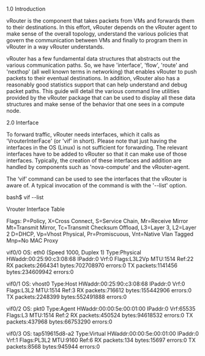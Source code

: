 1.0 Introduction

vRouter is the component that takes packets from VMs and forwards them to their destinations. In this effort, vRouter depends on the vRouter agent to make sense of the overall topology, understand the various policies that govern the communication between VMs and finally to program them in vRouter in a way vRouter understands. 

vRouter has a few fundamental data structures that abstracts out the various communication paths. So, we have 'interface', 'flow', 'route' and 'nexthop' (all well known terms in networking) that enables vRouter to push packets to their eventual destinations. In addition, vRouter also has a reasonably good statistics support that can help understand and debug packet paths. This guide will detail the various command line utilities provided by the vRouter package that can be used to display all these data structures and make sense of the behavior that one sees in a compute node.

2.0 Interface

To forward traffic, vRouter needs interfaces, which it calls as 'VrouterInterFace' (or 'vif' in short). Please note that just having the interfaces in the OS (Linux) is not sufficient for forwarding. The relevant interfaces have to be added to vRouter so that it can make use of those interfaces. Typically, the creation of these interfaces and addition are handled by components such as 'nova-compute' and the vRouter-agent.

The ‘vif’ command can be used to see the interfaces that the vRouter is aware of. A typical invocation of the command is with the '--list' option.

bash$ vif --list

Vrouter Interface Table

Flags: P=Policy, X=Cross Connect, S=Service Chain, Mr=Receive Mirror
       Mt=Transmit Mirror, Tc=Transmit Checksum Offload, L3=Layer 3, L2=Layer 2
       D=DHCP, Vp=Vhost Physical, Pr=Promiscuous, Vnt=Native Vlan Tagged
       Mnp=No MAC Proxy

vif0/0      OS: eth0 (Speed 1000, Duplex 1)
            Type:Physical HWaddr:00:25:90:c3:08:68 IPaddr:0
            Vrf:0 Flags:L3L2Vp MTU:1514 Ref:22
            RX packets:2664341  bytes:702708970 errors:0
            TX packets:1141456  bytes:234609942 errors:0

vif0/1      OS: vhost0
            Type:Host HWaddr:00:25:90:c3:08:68 IPaddr:0
            Vrf:0 Flags:L3L2 MTU:1514 Ref:3
            RX packets:716612  bytes:155442906 errors:0
            TX packets:2248399  bytes:552491888 errors:0

vif0/2      OS: pkt0
            Type:Agent HWaddr:00:00:5e:00:01:00 IPaddr:0
            Vrf:65535 Flags:L3 MTU:1514 Ref:2
            RX packets:450524  bytes:94618532 errors:0
            TX packets:437968  bytes:66753290 errors:0

vif0/3      OS: tap519615d8-a2
            Type:Virtual HWaddr:00:00:5e:00:01:00 IPaddr:0
            Vrf:1 Flags:PL3L2 MTU:9160 Ref:6
            RX packets:134  bytes:15697 errors:0
            TX packets:8568  bytes:945944 errors:0


